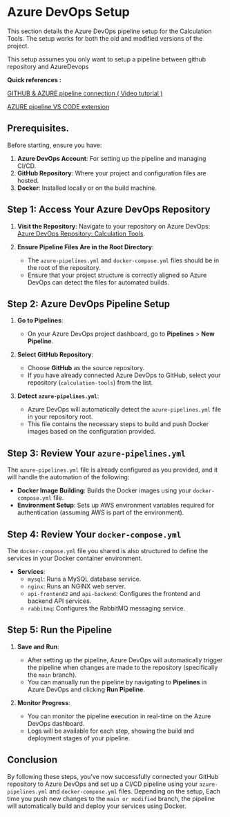 # Azure DevOps Setup

This section details the Azure DevOps pipeline setup for the Calculation Tools. The setup works for both the old and modified versions of the project.

This setup assumes you only want to setup a pipeline between github repository and AzureDevops

**Quick references :**

 [GITHUB &amp; AZURE pipeline connection ( Video tutorial )](https://www.youtube.com/watch?v=AE4Q4A0ZVwA)

[AZURE pipeline VS CODE extension ](https://marketplace.visualstudio.com/items?itemName=ms-azure-devops.azure-pipelines)

## Prerequisites.

Before starting, ensure you have:

1. **Azure DevOps Account**: For setting up the pipeline and managing CI/CD.
2. **GitHub Repository**: Where your project and configuration files are hosted.
3. **Docker**: Installed locally or on the build machine.

## Step 1: Access Your Azure DevOps Repository

1. **Visit the Repository**: Navigate to your repository on Azure DevOps:
   [Azure DevOps Repository: Calculation Tools](https://dev.azure.com/ITUINT/ConnectivityToolkit/_git/calculation-tools).
2. **Ensure Pipeline Files Are in the Root Directory**:

   - The `azure-pipelines.yml` and `docker-compose.yml` files should be in the root of the repository.
   - Ensure that your project structure is correctly aligned so Azure DevOps can detect the files for automated builds.

## Step 2: Azure DevOps Pipeline Setup

1. **Go to Pipelines**:

   - On your Azure DevOps project dashboard, go to **Pipelines** > **New Pipeline**.
2. **Select GitHub Repository**:

   - Choose **GitHub** as the source repository.
   - If you have already connected Azure DevOps to GitHub, select your repository (`calculation-tools`) from the list.
3. **Detect `azure-pipelines.yml`**:

   - Azure DevOps will automatically detect the `azure-pipelines.yml` file in your repository root.
   - This file contains the necessary steps to build and push Docker images based on the configuration provided.

## Step 3: Review Your `azure-pipelines.yml`

The `azure-pipelines.yml` file is already configured as you provided, and it will handle the automation of the following:

- **Docker Image Building**: Builds the Docker images using your `docker-compose.yml` file.
- **Environment Setup**: Sets up AWS environment variables required for authentication (assuming AWS is part of the environment).

## Step 4: Review Your `docker-compose.yml`

The `docker-compose.yml` file you shared is also structured to define the services in your Docker container environment.

- **Services**:
  - `mysql`: Runs a MySQL database service.
  - `nginx`: Runs an NGINX web server.
  - `api-frontend2` and `api-backend`: Configures the frontend and backend API services.
  - `rabbitmq`: Configures the RabbitMQ messaging service.

## Step 5: Run the Pipeline

1. **Save and Run**:

   - After setting up the pipeline, Azure DevOps will automatically trigger the pipeline when changes are made to the repository (specifically the `main` branch).
   - You can manually run the pipeline by navigating to **Pipelines** in Azure DevOps and clicking **Run Pipeline**.
2. **Monitor Progress**:

   - You can monitor the pipeline execution in real-time on the Azure DevOps dashboard.
   - Logs will be available for each step, showing the build and deployment stages of your pipeline.

## Conclusion

By following these steps, you’ve now successfully connected your GitHub repository to Azure DevOps and set up a CI/CD pipeline using your `azure-pipelines.yml` and `docker-compose.yml` files. Depending on the setup, Each time you push new changes to the `main or modified` branch, the pipeline will automatically build and deploy your services using Docker.
